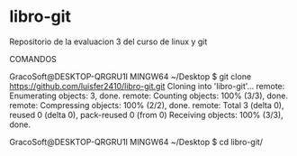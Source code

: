 # libro-git
Repositorio de la evaluacion 3 del curso de linux y git

COMANDOS

GracoSoft@DESKTOP-QRGRU1I MINGW64 ~/Desktop
$ git clone https://github.com/luisfer2410/libro-git.git
Cloning into 'libro-git'...
remote: Enumerating objects: 3, done.
remote: Counting objects: 100% (3/3), done.
remote: Compressing objects: 100% (2/2), done.
remote: Total 3 (delta 0), reused 0 (delta 0), pack-reused 0 (from 0)
Receiving objects: 100% (3/3), done.

GracoSoft@DESKTOP-QRGRU1I MINGW64 ~/Desktop
$ cd libro-git/

